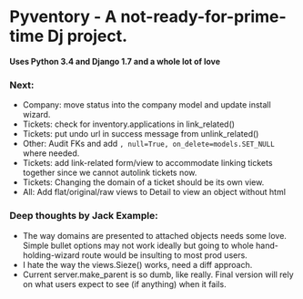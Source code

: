 Pyventory - A not-ready-for-prime-time Dj project.
=============================================================
**Uses Python 3.4 and Django 1.7 and a whole lot of love**

### Next:
* Company: move status into the company model and update install wizard.
* Tickets: check for inventory.applications in link_related()
* Tickets: put undo url in success message from unlink_related()
* Other: Audit FKs and add `, null=True, on_delete=models.SET_NULL` where needed.
* Tickets: add link-related form/view to accommodate linking tickets together since we cannot autolink tickets now.
* Tickets: Changing the domain of a ticket should be its own view.  
* All: Add flat/original/raw views to Detail to view an object without html

### Deep thoughts by Jack Example:
* The way domains are presented to attached objects needs some love. Simple bullet options may not work ideally but
 going to whole hand-holding-wizard route would be insulting to most prod users.
* I hate the way the views.Sieze() works, need a diff approach. 
* Current server.make_parent is so dumb, like really. Final version will rely on what users expect to see (if anything)
 when it fails.



